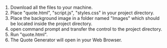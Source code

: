 1. Download all the files to your machine.
2. Place "quote.html", "script.js", "styles.css" in your project directory.
3. Place the background image in a folder named "Images" which should be located inside the project directory.
4. open command prompt and transfer the control to the project directory.
5. Run "quote.html".
6. The Quote Generator will open in your Web Browser.
